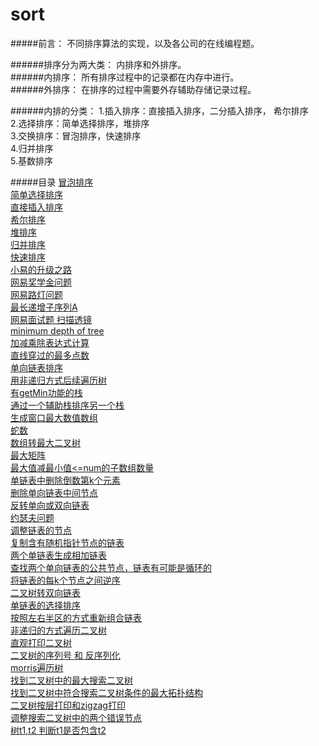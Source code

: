 # sort
#####前言：
不同排序算法的实现，以及各公司的在线编程题。


######排序分为两大类：
内排序和外排序。  
######内排序：
所有排序过程中的记录都在内存中进行。  
######外排序：
在排序的过程中需要外存辅助存储记录过程。  

######内排的分类：
1.插入排序：直接插入排序，二分插入排序， 希尔排序  
2.选择排序：简单选择排序，堆排序  
3.交换排序：冒泡排序，快速排序  
4.归并排序  
5.基数排序  

#####目录
[冒泡排序](/src/com/demo/BubbleSort.java)  
[简单选择排序](/src/com/demo/SimpleSelectoinSort.java)  
[直接插入排序](/src/com/demo/InsertSort.java)  
[希尔排序](/src/com/demo/ShellSort.java)  
[堆排序](/src/com/demo/HeapSort.java)  
[归并排序](/src/com/demo/MergeSort.java)  
[快速排序](/src/com/demo/QuickSort.java)  
[小易的升级之路](/src/com/demo/wangYi1.java)  
[网易奖学金问题](/src/com/demo/JiangXueJin.java)  
[网易路灯问题](/src/com/demo/Light.java)  
[最长递增子序列A](/src/com/demo/LISA.java)  
[网易面试题 扫描透镜](/src/com/demo/Mushroom.java)  
[minimum depth of tree](/src/com/demo/MinTree.java)  
[加减乘除表达式计算](/src/com/demo/EvaluateExp.java)  
[直线穿过的最多点数](/src/com/demo/MaxPointsNoLine.java)  
[单向链表排序](/src/com/demo/SortList.java)  
[用非递归方式后续遍历树](/src/com/demo/PostorderTree.java)  
[有getMin功能的栈](/src/com/demo/MinStack.java)  
[通过一个辅助栈排序另一个栈](/src/com/demo/SortStackByStack.java)  
[生成窗口最大数值数组](/src/com/demo/MaxWindow.java)  
[蛇数](/src/com/demo/SnakeNumber.java)  
[数组转最大二叉树](/src/com/demo/Array2MaxTree.java)  
[最大矩阵](/src/com/demo/MaxRec.java)  
[最大值减最小值<=num的子数组数量](/src/com/demo/MaxMinArrNum.java)  
[单链表中删除倒数第k个元素](/src/com/demo/RemoveLastKNode.java)  
[删除单向链表中间节点](/src/com/demo/RemoveMidNode.java)  
[反转单向或双向链表](/src/com/demo/ReverseList.java)  
[约瑟夫问题](/src/com/demo/JosephusKill.java)  
[调整链表的节点](/src/com/demo/AdjustList.java)  
[复制含有随机指针节点的链表](/src/com/demo/CopyRandList.java)  
[两个单链表生成相加链表](/src/com/demo/AddList.java)  
[查找两个单向链表的公共节点，链表有可能是循环的](/src/com/demo/LoopNode.java)  
[将链表的每k个节点之间逆序](/src/com/demo/ReverseKNode.java)  
[二叉树转双向链表](/src/com/demo/Tree2DLink.java)  
[单链表的选择排序](/src/com/demo/SelectionSort.java)  
[按照左右半区的方式重新组合链表](/src/com/demo/AdjustLeftRightLink.java)  
[非递归的方式遍历二叉树](/src/com/demo/LoopTreeByStack.java)  
[直观打印二叉树](/src/com/demo/VisualTree.java)  
[二叉树的序列号 和 反序列化](/src/com/demo/TreeSeri.java)  
[morris遍历树](/src/com/demo/MorrisTree.java)  
[找到二叉树中的最大搜索二叉树](/src/com/demo/MaxSearchTree.java)  
[找到二叉树中符合搜索二叉树条件的最大拓扑结构](/src/com/demo/MaxSearchTreeSize.java)  
[二叉树按层打印和zigzag打印](/src/com/demo/TreeLayerZigZagPrint.java)  
[调整搜索二叉树中的两个错误节点](/src/com/demo/TwoErrNode.java)  
[树t1,t2 判断t1是否包含t2](/src/com/demo/ContainsTree.java)  